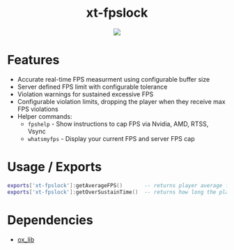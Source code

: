 <div align="center">
  <h1>xt-fpslock</h1>
  <a href="https://dsc.gg/xtdev"> <img align="center" src="https://user-images.githubusercontent.com/101474430/233859688-2b3b9ecc-41c8-41a6-b2e3-a9f1aad473ee.gif"/></a><br>
</div>

# Features
- Accurate real-time FPS measurment using configurable buffer size
- Server defined FPS limit with configurable tolerance
- Violation warnings for sustained excessive FPS
- Configurable violation limits, dropping the player when they receive max FPS violations
- Helper commands:
    - `fpshelp` - Show instructions to cap FPS via Nvidia, AMD, RTSS, Vsync
    - `whatsmyfps` - Display your current FPS and server FPS cap

# Usage / Exports
```lua
exports['xt-fpslock']:getAverageFPS()       -- returns player average fps. this is the raw average. apply math.ceil/floor for integer value
exports['xt-fpslock']:getOverSustainTime()  -- returns how long the player has been over the fps limit
```

# Dependencies
- [ox_lib](https://github.com/CommunityOx/ox_lib/releases)